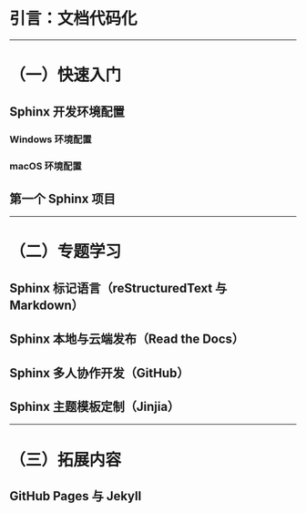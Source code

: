 # 引言：文档代码化

---

# （一）快速入门

## Sphinx 开发环境配置

### Windows 环境配置

### macOS 环境配置


## 第一个 Sphinx 项目

----

# （二）专题学习

## Sphinx 标记语言（reStructuredText 与 Markdown）


## Sphinx 本地与云端发布（Read the Docs）


## Sphinx 多人协作开发（GitHub）

## Sphinx 主题模板定制（Jinjia）

----

# （三）拓展内容

## GitHub Pages 与 Jekyll